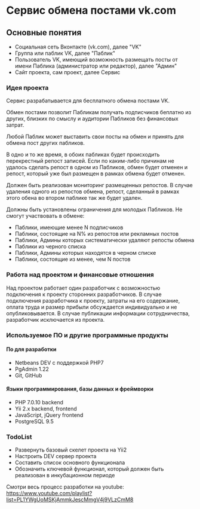 # Сервис обмена постами vk.com

## Основные понятия
 - Социальная сеть Вконтакте (vk.com), далее "VK"
 - Группа или паблик VK, далее "Паблик"
 - Пользователь VK, имеющий возможность размещать посты от имени Паблика (администратор или редактор), далее "Админ"
 - Сайт проекта, сам проект, далее Сервис

### Идея проекта
Сервис разрабатывается для бесплатного обмена постами VK.

Обмен постами позволит Пабликам получать подписчиков беплатно из других, близких по смыслу и аудитории Пабликов без финансовых затрат.

Любой Паблик может выставить свои посты на обмен и принять для обмена пост других пабликов.

В одно и то же время, в обоих пабликах будет происходить перекрестный репост записей. Если по каким-либо причинам не удалось сделать репост в одном из Пабликов, обмен будет отменен и репост, который уже был размещен в рамках обмена будет отменен. 

Должен быть реализован мониторинг размещенных репостов. В случае удаления одного из репостов обмена, репост, сделанный в рамках этого обена во втором паблике так же будет удален.

Должны быть установлены ограничения для молодых Пабликов. Не смогут участвовать в обмене:
 - Паблики, имеющие менее N подписчиков
 - Паблики, состоящие на N% из репостов или рекламных постов
 - Паблики, Админы которых систематически удаляют репосты обмена
 - Паблики из черного списка
 - Паблики, Админы которых находятся в черном списке
 - Паблики, состоящие из менее, чем N постов

### Работа над проектом и финансовые отношения
Над проектом работает один разработчик с возможностью подключения к проекту сторонних разработчиков.
В случае подключения разработчика к проекту, затраты на его содержание, оплата труда и размер прибыли обсуждается индивидуально и не опубликовывается. В случае публикации информации сотрудничества, разработчик исключается из проекта.

### Используемое ПО и другие программные продукты
#### По для разработки
 - Netbeans DEV c поддержкой PHP7
 - PgAdmin 1.22
 - Git, GitHub

#### Языки программирования, базы данных и фреймворки
 - PHP 7.0.10 backend
 - Yii 2.x backend, frontend
 - JavaScript, jQuery frontend
 - PostgreSQL 9.5 

### TodoList
 - Развернуть базовый скелет проекта на Yii2
 - Настроить DEV сервер проекта
 - Составить список основного функционала
 - Обозначить ключевой функционал, который должен быть реализован в инкубационном периоде
 
Смотри весь процесс разработки на youtube:  https://www.youtube.com/playlist?list=PL1YWgUoMSKjAmmkJescMmgV4j9VLzCmM8
